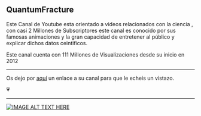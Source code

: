 ## QuantumFracture

Este Canal de Youtube esta orientado a videos relacionados con la ciencia , con casi 2 Millones de Subscriptores este canal es conocido por sus famosas animaciones y la gran capacidad de entretener al público y explicar dichos datos ceintificos.

Este canal cuenta con 111 Millones de Visualizaciones desde su inicio en 2012

-------

Os dejo por [aquí](https://www.youtube.com/user/QuantumFracture/featured) un enlace a su canal para que le echeis un vistazo.

:heartpulse:

-------
[![IMAGE ALT TEXT HERE](https://img.youtube.com/vi/ilPfvMEOmCs/0.jpg)](https://www.youtube.com/watch?v=ilPfvMEOmCs)